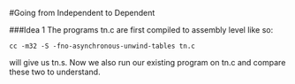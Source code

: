 #Going from Independent to Dependent

###Idea 1
The programs tn.c are first compiled to assembly level like so:

```
cc -m32 -S -fno-asynchronous-unwind-tables tn.c
```

will give us tn.s. Now we also run our existing program on tn.c and compare these two to understand.
